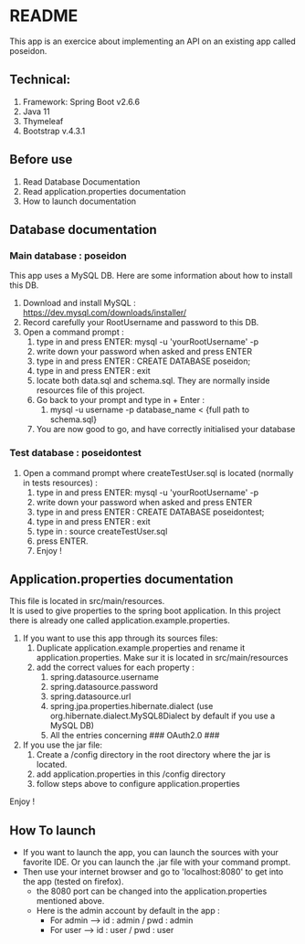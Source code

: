 # README

This app is an exercice about implementing an API on an existing app called poseidon.

## Technical:

1. Framework: Spring Boot v2.6.6
2. Java 11
3. Thymeleaf
4. Bootstrap v.4.3.1


## Before use

1. Read Database Documentation
2. Read application.properties documentation
3. How to launch documentation

## Database documentation

### Main database : poseidon

This app uses a MySQL DB. Here are some information about how to install this DB.<br>

1. Download and install MySQL : https://dev.mysql.com/downloads/installer/
2. Record carefully your RootUsername and password to this DB.
3. Open a command prompt :
    1. type in and press ENTER: mysql -u 'yourRootUsername' -p
    2. write down your password when asked and press ENTER
    3. type in and press ENTER : CREATE DATABASE poseidon;
    4. type in and press ENTER : exit
    5. locate both data.sql and schema.sql. They are normally inside resources file of this project.
    6. Go back to your prompt and type in + Enter :
        1. mysql -u username -p database_name < {full path to schema.sql}
    7. You are now good to go, and have correctly initialised your database

### Test database : poseidontest

1. Open a command prompt where createTestUser.sql is located (normally in tests resources) :
    1. type in and press ENTER: mysql -u 'yourRootUsername' -p
    2. write down your password when asked and press ENTER
    3. type in and press ENTER : CREATE DATABASE poseidontest;
    4. type in and press ENTER : exit
    5. type in : source createTestUser.sql
    6. press ENTER.
    7. Enjoy !

## Application.properties documentation

This file is located in src/main/resources.<br>
It is used to give properties to the spring boot application. In this project there is already one called
application.example.properties.

1. If you want to use this app through its sources files:
    1. Duplicate application.example.properties and rename it application.properties. Make sur it is located in
       src/main/resources
    2. add the correct values for each property :
        1. spring.datasource.username
        2. spring.datasource.password
        3. spring.datasource.url
        4. spring.jpa.properties.hibernate.dialect (use org.hibernate.dialect.MySQL8Dialect by default if you use a MySQL DB)
        5. All the entries concerning ### OAuth2.0 ###
2. If you use the jar file:
    1. Create a /config directory in the root directory where the jar is located.
    2. add application.properties in this /config directory
    3. follow steps above to configure application.properties

Enjoy !

## How To launch
- If you want to launch the app, you can launch the sources with your favorite IDE. Or you can launch the .jar file with your command prompt.
- Then use your internet browser and go to 'localhost:8080' to get into the app (tested on firefox).
    - the 8080 port can be changed into the application.properties mentioned above.
    - Here is the admin account by default in the app :
        - For admin --> id : admin / pwd : admin
        - For user --> id : user / pwd : user